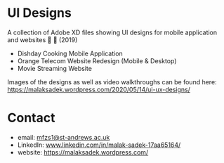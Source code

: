 # UI Designs
A collection of Adobe XD files showing UI designs for mobile application and websites 📱 🎨 (2019)

* Dishday Cooking Mobile Application
* Orange Telecom Website Redesign (Mobile & Desktop)
* Movie Streaming Website

Images of the designs as well as video walkthroughs can be found here: 
https://malaksadek.wordpress.com/2020/05/14/ui-ux-designs/

# Contact

* email: mfzs1@st-andrews.ac.uk
* LinkedIn: www.linkedin.com/in/malak-sadek-17aa65164/
* website: https://malaksadek.wordpress.com/




